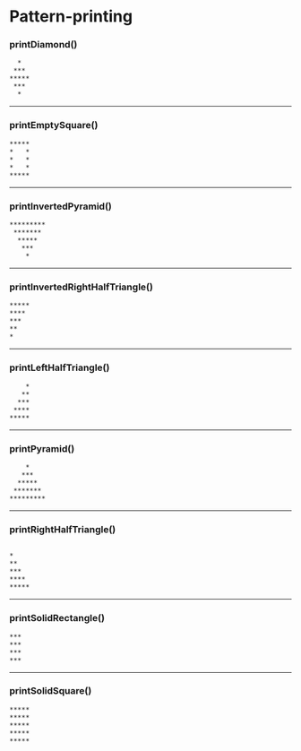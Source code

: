 # Pattern-printing

### printDiamond()
```
  *
 ***
*****
 ***
  *
```

***

### printEmptySquare()
```
*****
*   *
*   *
*   *
*****
```

***

### printInvertedPyramid()
```
*********
 *******
  *****
   ***
    *
```

***

### printInvertedRightHalfTriangle()
```
*****
****
***
**
*
```

***

### printLeftHalfTriangle()
```
    *
   **
  ***
 ****
*****
```

***

### printPyramid()
```
    *
   ***
  *****
 *******
*********
```

***

### printRightHalfTriangle()
```

*
**
***
****
*****
```

***

### printSolidRectangle()
```
***
***
***
***
```

***

### printSolidSquare()
```
*****
*****
*****
*****
*****
```
     
